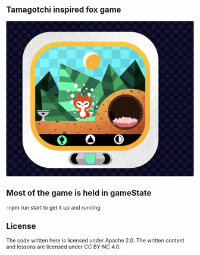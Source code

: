 ## Tamagotchi inspired fox game

<img src="./src/pet/home.png">

## Most of the game is held in gameState

-npm run start to get it up and running

## License

The code written here is licensed under Apache 2.0. The written content and lessons are licensed under CC BY-NC 4.0.

